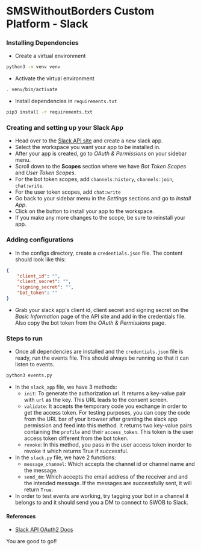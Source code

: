 # SMSWithoutBorders Custom Platform - Slack

### Installing Dependencies
- Create a virtual environment
```bash
python3 -m venv venv
```
- Activate the virtual environment
```bash
. venv/bin/activate
```
- Install dependencies in `requirements.txt`
```bash
pip3 install -r requirements.txt
```


### Creating and setting up your Slack App
- Head over to the [Slack API site](https://api.slack.com/apps) and create a new slack app.
- Select the workspace you want your app to be installed in.
- After your app is created, go to *OAuth & Permissions* on your sidebar menu.
- Scroll down to the **Scopes** section where we have *Bot Token Scopes* and *User Token Scopes*.
- For the bot token scopes, add `channels:history`, `channels:join`, `chat:write`.
- For the user token scopes, add `chat:write`
- Go back to your sidebar menu in the *Settings* sections and go to *Install App*.
- Click on the button to install your app to the workspace.
- If you make any more changes to the scope, be sure to reinstall your app.



### Adding configurations
- In the configs directory, create a `credentials.json` file. The content should look like this:
```json
{
    "client_id": "",
    "client_secret": "",
    "signing_secret": "",
    "bot_token": ""
}
```
- Grab your slack app's client id, client secret and signing secret on the *Basic Information* page of the API site and add in the credentials file. Also copy the bot token from the *OAuth & Permissions* page.

### Steps to run
- Once all dependencies are installed and the `credentials.json` file is ready, run the events file. This should always be running so that it can listen to events.
```bash
python3 events.py
```
- In the `slack_app` file, we have 3 methods:
	- `init`: To generate the authorization url. It returns a key-value pair with `url` as the key. This URL leads to the consent screen.
	- `validate`: It accepts the temporary code you exchange in order to get the access token. For testing purposes, you can copy the code from the URL bar of your browser after granting the slack app permission and feed into this method. It returns two key-value pairs containing the `profile` and their `access_token`. This token is the user access token different from the bot token. 
	- `revoke`: In this method, you pass in the user access token inorder to revoke it which returns True if successful.
- In the `slack.py` file, we have 2 functions:
	- `message_channel`: Which accepts the channel id or channel name and the message.
	- `send_dm`: Which accepts the email address of the receiver and and the intended message.
If the messages are successfully sent, it will return `True`.
- In order to test events are working, try tagging your bot in a channel it belongs to and it should send you a DM to connect to SWOB to Slack.

#### References
- [Slack API OAuth2 Docs](https://api.slack.com/authentication/oauth-v2)


You are good to go!!


